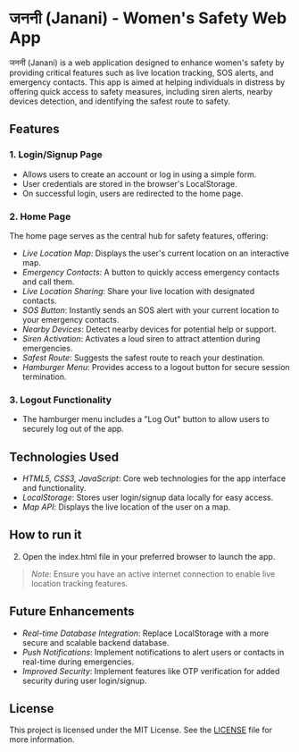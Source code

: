 # जननी (Janani) - Women's Safety Web App

जननी (Janani) is a web application designed to enhance women's safety by providing critical features such as live location tracking, SOS alerts, and emergency contacts. This app is aimed at helping individuals in distress by offering quick access to safety measures, including siren alerts, nearby devices detection, and identifying the safest route to safety.

## Features

### 1. Login/Signup Page
- Allows users to create an account or log in using a simple form.
- User credentials are stored in the browser's LocalStorage.
- On successful login, users are redirected to the home page.

### 2. Home Page
The home page serves as the central hub for safety features, offering:

- *Live Location Map*: Displays the user's current location on an interactive map.
- *Emergency Contacts*: A button to quickly access emergency contacts and call them.
- *Live Location Sharing*: Share your live location with designated contacts.
- *SOS Button*: Instantly sends an SOS alert with your current location to your emergency contacts.
- *Nearby Devices*: Detect nearby devices for potential help or support.
- *Siren Activation*: Activates a loud siren to attract attention during emergencies.
- *Safest Route*: Suggests the safest route to reach your destination.
- *Hamburger Menu*: Provides access to a logout button for secure session termination.

### 3. Logout Functionality
- The hamburger menu includes a "Log Out" button to allow users to securely log out of the app.

## Technologies Used
- *HTML5, CSS3, JavaScript*: Core web technologies for the app interface and functionality.
- *LocalStorage*: Stores user login/signup data locally for easy access.
- *Map API*: Displays the live location of the user on a map.

## How to run it 

   
    

2. Open the index.html file in your preferred browser to launch the app.

> *Note*: Ensure you have an active internet connection to enable live location tracking features.

## Future Enhancements

- *Real-time Database Integration*: Replace LocalStorage with a more secure and scalable backend database.
- *Push Notifications*: Implement notifications to alert users or contacts in real-time during emergencies.
- *Improved Security*: Implement features like OTP verification for added security during user login/signup.

## License

This project is licensed under the MIT License. See the [LICENSE](LICENSE) file for more information.
